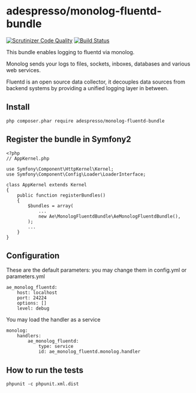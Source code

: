 # adespresso/monolog-fluentd-bundle

[![Scrutinizer Code Quality](https://scrutinizer-ci.com/g/adespresso/MonologFluentdBundle/badges/quality-score.png?b=master)](https://scrutinizer-ci.com/g/adespresso/MonologFluentdBundle/?branch=master)
[![Build Status](https://scrutinizer-ci.com/g/adespresso/MonologFluentdBundle/badges/build.png?b=master)](https://scrutinizer-ci.com/g/adespresso/MonologFluentdBundle/build-status/master)

This bundle enables logging to fluentd via monolog.

Monolog sends your logs to files, sockets, inboxes, databases and various web services.

Fluentd is an open source data collector, it decouples data sources from backend systems by providing a unified logging layer in between.

## Install

    php composer.phar require adespresso/monolog-fluentd-bundle

## Register the bundle in Symfony2

    <?php
    // AppKernel.php

    use Symfony\Component\HttpKernel\Kernel;
    use Symfony\Component\Config\Loader\LoaderInterface;
    
    class AppKernel extends Kernel
    {
        public function registerBundles()
        {
            $bundles = array(
                ...
                new Ae\MonologFluentdBundle\AeMonologFluentdBundle(),
            );
            ...
        }
    }

## Configuration

These are the default parameters: you may change them in config.yml or parameters.yml

    ae_monolog_fluentd:
        host: localhost
        port: 24224
        options: []
        level: debug

You may load the handler as a service

    monolog:
        handlers:
            ae_monolog_fluentd:
                type: service
                id: ae_monolog_fluentd.monolog.handler

## How to run the tests

    phpunit -c phpunit.xml.dist
